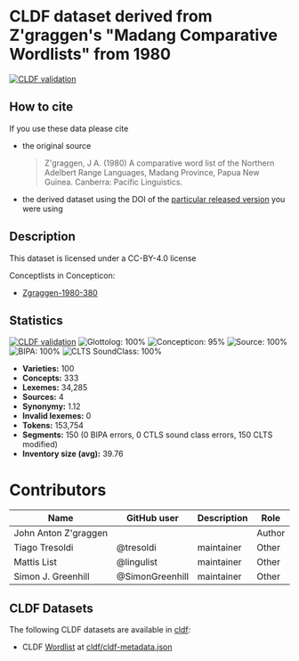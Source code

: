 # CLDF dataset derived from Z'graggen's "Madang Comparative Wordlists" from 1980

[![CLDF validation](https://github.com/lexibank/zgraggenmadang/workflows/CLDF-validation/badge.svg)](https://github.com/lexibank/zgraggenmadang/actions?query=workflow%3ACLDF-validation)

## How to cite

If you use these data please cite
- the original source
  > Z'graggen, J A. (1980) A comparative word list of the Northern Adelbert Range Languages, Madang Province, Papua New Guinea. Canberra: Pacific Linguistics.
- the derived dataset using the DOI of the [particular released version](../../releases/) you were using

## Description


This dataset is licensed under a CC-BY-4.0 license


Conceptlists in Concepticon:
- [Zgraggen-1980-380](https://concepticon.clld.org/contributions/Zgraggen-1980-380)
## Statistics


[![CLDF validation](https://github.com/lexibank/zgraggenmadang/workflows/CLDF-validation/badge.svg)](https://github.com/lexibank/zgraggenmadang/actions?query=workflow%3ACLDF-validation)
![Glottolog: 100%](https://img.shields.io/badge/Glottolog-100%25-brightgreen.svg "Glottolog: 100%")
![Concepticon: 95%](https://img.shields.io/badge/Concepticon-95%25-green.svg "Concepticon: 95%")
![Source: 100%](https://img.shields.io/badge/Source-100%25-brightgreen.svg "Source: 100%")
![BIPA: 100%](https://img.shields.io/badge/BIPA-100%25-brightgreen.svg "BIPA: 100%")
![CLTS SoundClass: 100%](https://img.shields.io/badge/CLTS%20SoundClass-100%25-brightgreen.svg "CLTS SoundClass: 100%")

- **Varieties:** 100
- **Concepts:** 333
- **Lexemes:** 34,285
- **Sources:** 4
- **Synonymy:** 1.12
- **Invalid lexemes:** 0
- **Tokens:** 153,754
- **Segments:** 150 (0 BIPA errors, 0 CTLS sound class errors, 150 CLTS modified)
- **Inventory size (avg):** 39.76

# Contributors

Name                 | GitHub user     | Description                          | Role
---                  | ---             | ---                                  | ---
John Anton Z'graggen |                 |                                      | Author
Tiago Tresoldi       | @tresoldi       | maintainer                           | Other
Mattis List          | @lingulist      | maintainer                           | Other
Simon J. Greenhill   | @SimonGreenhill | maintainer                           | Other




## CLDF Datasets

The following CLDF datasets are available in [cldf](cldf):

- CLDF [Wordlist](https://github.com/cldf/cldf/tree/master/modules/Wordlist) at [cldf/cldf-metadata.json](cldf/cldf-metadata.json)